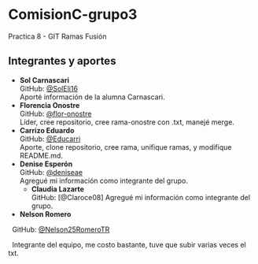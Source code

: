 # ComisionC-grupo3

Practica 8 - GIT Ramas Fusión

## Integrantes y aportes



* **Sol Carnascari**  
  GitHub: [@SolEli16](https://github.com/SolEli16)  
  Aporté información de la alumna Carnascari.
* **Florencia Onostre**  
  GitHub: [@flor-onostre](https://github.com/flor-onostre)  
  Líder, cree repositorio, cree rama-onostre con .txt, manejé merge.
* **Carrizo Eduardo**  
  GitHub: [@Educarri](https://github.com/Educarri)  
  Aporte, clone repositorio, cree rama, unifique ramas, y modifique README.md.
* **Denise Esperón**  
  GitHub: [@deniseae](https://github.com/deniseae)  
  Agregué mi información como integrante del grupo.
  * **Claudia Lazarte**  
  GitHub: [@Claroce08]
  Agregué mi información como integrante del grupo.
* **Nelson Romero**

&nbsp;  GitHub: [@Nelson25RomeroTR](https://github.com/Nelson25RomeroTR/)

&nbsp;  Integrante del equipo, me costo bastante, tuve que subir varias veces el txt.

